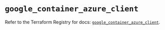 # `google_container_azure_client`

Refer to the Terraform Registry for docs: [`google_container_azure_client`](https://registry.terraform.io/providers/hashicorp/google/6.26.0/docs/resources/container_azure_client).
